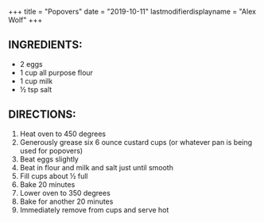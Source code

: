 +++
title = "Popovers"
date = "2019-10-11"
lastmodifierdisplayname = "Alex Wolf"
+++

## INGREDIENTS:

* 2 eggs
* 1 cup all purpose flour
* 1 cup milk
* ½ tsp salt

## DIRECTIONS:

1.	Heat oven to 450 degrees
2.	Generously grease six 6 ounce custard cups (or whatever pan is being used for popovers)
3.	Beat eggs slightly
4.	Beat in flour and milk and salt just until smooth
5.	Fill cups about ½ full
6.	Bake 20 minutes
7.	Lower oven to 350 degrees
8.	Bake for another 20 minutes
9.	Immediately remove from cups and serve hot
